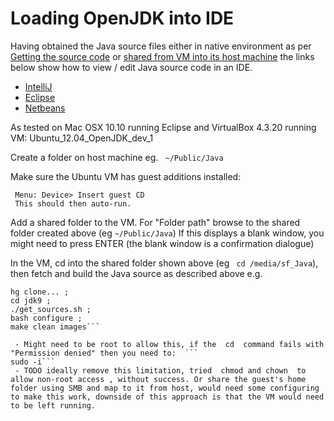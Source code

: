# Loading OpenJDK into IDE

Having obtained the Java source files either in native environment as per [Getting the source code](https://java.net/projects/adoptopenjdk/pages/AdoptOpenJDKBuildInstructions#Manual) or [shared from VM into its host machine](virtual-machines/sharing_host_folder_with_guest_vm.md) the links below show how to view / edit Java source code in an IDE.
* [IntelliJ](loading_openjdk_in_intellij.md)
* [Eclipse](loading_openjdk_in_eclipse.md)
* [Netbeans](loading_openjdk_in_netbeans.md)

As tested on Mac OSX 10.10 running Eclipse and VirtualBox 4.3.20 running VM: Ubuntu_12.04_OpenJDK_dev_1

Create a folder on host machine eg. ```
~/Public/Java```

Make sure the Ubuntu VM has guest additions installed:
```
 Menu: Device> Insert guest CD
 This should then auto-run.
```

Add a shared folder to the VM. For "Folder path" browse to the shared folder created above (eg ```~/Public/Java```)
If this displays a blank window, you might need to press ENTER (the blank window is a confirmation dialogue)

In the VM, cd into the shared folder shown above (eg ```
cd /media/sf_Java```), then fetch and build the Java source as described above 
e.g. 
```
hg clone... ; 
cd jdk9 ; 
./get_sources.sh ; 
bash configure ; 
make clean images```

 - Might need to be root to allow this, if the  cd  command fails with "Permission denied" then you need to:  ```
sudo -i```
 - TODO ideally remove this limitation, tried  chmod and chown  to allow non-root access , without success. Or share the guest's home folder using SMB and map to it from host, would need some configuring to make this work, downside of this approach is that the VM would need to be left running. 
